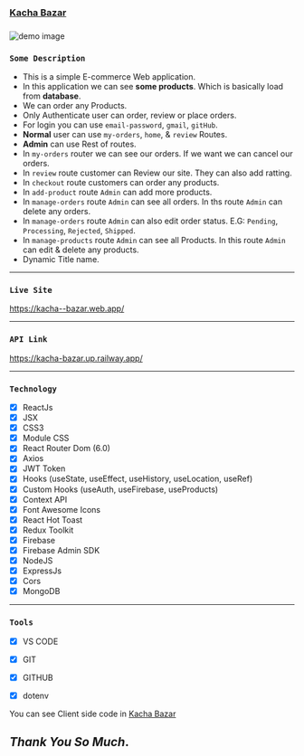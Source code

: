 ### [Kacha Bazar](https://kacha--bazar.web.app/)

###

<img src='https://i.ibb.co/7yrmd8r/kacha-bazar.png' alt='demo image' />

### `Some Description`

- This is a simple E-commerce Web application.
- In this application we can see **some products**. Which is basically load from **database**.
- We can order any Products.
- Only Authenticate user can order, review or place orders.
- For login you can use `email-password`, `gmail`, `gitHub`.
- **Normal** user can use `my-orders`, `home`, & `review` Routes.
- **Admin** can use Rest of routes.
- In `my-orders` router we can see our orders. If we want we can cancel our orders.
- In `review` route customer can Review our site. They can also add ratting.
- In `checkout` route customers can order any products.
- In `add-product` route `Admin` can add more products.
- In `manage-orders` route `Admin` can see all orders. In ths route `Admin` can delete any orders.
- In `manage-orders` route `Admin` can also edit order status. E.G: `Pending`, `Processing`, `Rejected`, `Shipped`.
- In `manage-products` route `Admin` can see all Products. In this route `Admin` can edit & delete any products.
- Dynamic Title name.

---

### `Live Site`

https://kacha--bazar.web.app/

---

### `API Link`

https://kacha-bazar.up.railway.app/

---

### `Technology`

- [x] ReactJs
- [x] JSX
- [x] CSS3
- [x] Module CSS
- [x] React Router Dom (6.0)
- [x] Axios
- [x] JWT Token
- [x] Hooks (useState, useEffect, useHistory, useLocation, useRef)
- [x] Custom Hooks (useAuth, useFirebase, useProducts)
- [x] Context API
- [x] Font Awesome Icons
- [x] React Hot Toast
- [x] Redux Toolkit
- [x] Firebase
- [x] Firebase Admin SDK
- [x] NodeJS
- [x] ExpressJs
- [x] Cors
- [x] MongoDB

---

### `Tools`

- [x] VS CODE
- [x] GIT
- [x] GITHUB
- [x] dotenv


You can see Client side code in [Kacha Bazar](https://github.com/farhan-nahid/kacha-bazar)

## _Thank You So Much_.
